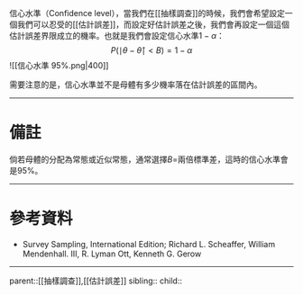 信心水準（Confidence level），當我們在[[抽樣調查]]的時候，我們會希望設定一個我們可以忍受的[[估計誤差]]，而設定好估計誤差之後，我們會再設定一個這個估計誤差界限成立的機率。也就是我們會設定信心水準$1-\alpha$：
$$
P(\mid\theta-\hat{\theta}\mid<B)=1-\alpha
$$
![[信心水準 95%.png|400]]

需要注意的是，信心水準並不是母體有多少機率落在估計誤差的區間內。
- - -
# 備註
倘若母體的分配為常態或近似常態，通常選擇$B=$兩倍標準差，這時的信心水準會是95%。
- - -
# 參考資料
- Survey Sampling, International Edition; Richard L. Scheaffer, William Mendenhall. III, R. Lyman Ott, Kenneth G. Gerow
- - -
parent::[[抽樣調查]],[[估計誤差]]
sibling::
child::